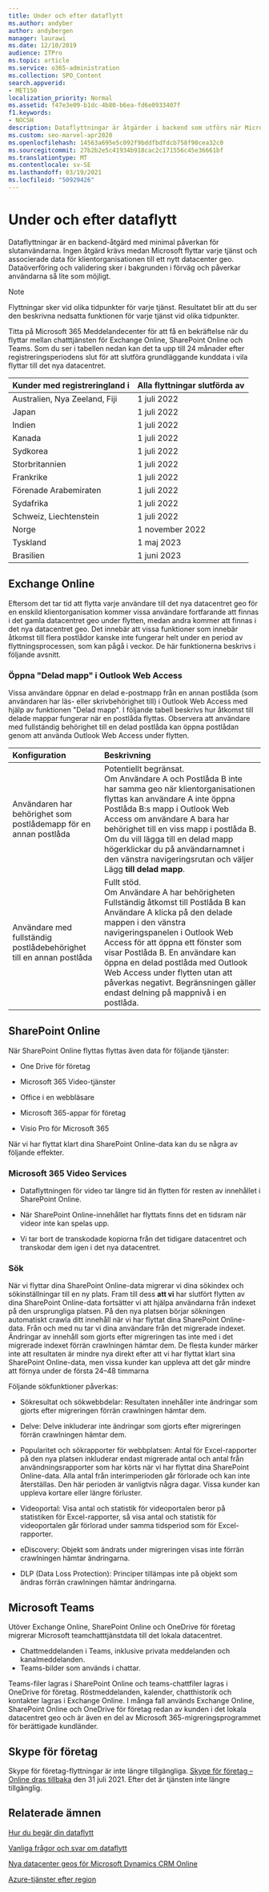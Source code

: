 ```yaml
---
title: Under och efter dataflytt
ms.author: andyber
author: andybergen
manager: laurawi
ms.date: 12/10/2019
audience: ITPro
ms.topic: article
ms.service: o365-administration
ms.collection: SPO_Content
search.appverid:
- MET150
localization_priority: Normal
ms.assetid: f47e3e09-b1dc-4b80-b6ea-fd6e0933407f
f1.keywords:
- NOCSH
description: Dataflyttningar är åtgärder i backend som utförs när Microsoft flyttar tjänster och associerade data för klientorganisationen till ett nytt datacenter geo.
ms.custom: seo-marvel-apr2020
ms.openlocfilehash: 14563a695e5c092f9bddfbdfdcb758f90cea32c0
ms.sourcegitcommit: 27b2b2e5c41934b918cac2c171556c45e36661bf
ms.translationtype: MT
ms.contentlocale: sv-SE
ms.lasthandoff: 03/19/2021
ms.locfileid: "50929426"
---
```

# <a name="during-and-after-your-data-move"></a>Under och efter dataflytt

Dataflyttningar är en backend-åtgärd med minimal påverkan för slutanvändarna. Ingen åtgärd krävs medan Microsoft flyttar varje tjänst och associerade data för klientorganisationen till ett nytt datacenter geo. Dataöverföring och validering sker i bakgrunden i förväg och påverkar användarna så lite som möjligt.
  
> [!NOTE]
> Flyttningar sker vid olika tidpunkter för varje tjänst. Resultatet blir att du ser den beskrivna nedsatta funktionen för varje tjänst vid olika tidpunkter. 
  
Titta på Microsoft 365 Meddelandecenter för att få en bekräftelse när du flyttar mellan chatttjänsten för Exchange Online, SharePoint Online och Teams. Som du ser i tabellen nedan kan det ta upp till 24 månader efter registreringsperiodens slut för att slutföra grundläggande kunddata i vila flyttar till det nya datacentret.   

|**Kunder med registreringland i**|**Alla flyttningar slutförda av**|
|:-----|:-----|
|Australien, Nya Zeeland, Fiji  <br/> |1 juli 2022  <br/> |
|Japan   <br/> |1 juli 2022  <br/> |
|Indien  <br/> |1 juli 2022  <br/> |
|Kanada  <br/> |1 juli 2022  <br/> |
|Sydkorea  <br/> |1 juli 2022  <br/> |
|Storbritannien  <br/> |1 juli 2022  <br/> |
|Frankrike  <br/> |1 juli 2022  <br/> |
|Förenade Arabemiraten  <br/> |1 juli 2022  <br/> |
|Sydafrika  <br/> |1 juli 2022  <br/> |
|Schweiz, Liechtenstein  <br/> |1 juli 2022  <br/> |
|Norge  <br/> |1 november 2022  <br/> |
|Tyskland  <br/> |1 maj 2023  <br/> |
|Brasilien  <br/> |1 juni 2023  <br/> |

## <a name="exchange-online"></a>Exchange Online

Eftersom det tar tid att flytta varje användare till det nya datacentret geo för en enskild klientorganisation kommer vissa användare fortfarande att finnas i det gamla datacentret geo under flytten, medan andra kommer att finnas i det nya datacentret geo. Det innebär att vissa funktioner som innebär åtkomst till flera postlådor kanske inte fungerar helt under en period av flyttningsprocessen, som kan pågå i veckor. De här funktionerna beskrivs i följande avsnitt.
  
### <a name="open-shared-folder-in-outlook-web-access"></a>Öppna "Delad mapp" i Outlook Web Access

Vissa användare öppnar en delad e-postmapp från en annan postlåda (som användaren har läs- eller skrivbehörighet till) i Outlook Web Access med hjälp av funktionen "Delad mapp". I följande tabell beskrivs hur åtkomst till delade mappar fungerar när en postlåda flyttas. Observera att användare med fullständig behörighet till en delad postlåda kan öppna postlådan genom att använda Outlook Web Access under flytten. 
  
|**Konfiguration**|**Beskrivning**|
|:-----|:-----|
|Användaren har behörighet som postlådemapp för en annan postlåda  <br/> |Potentiellt begränsat.  <br/> Om Användare A och Postlåda B inte har samma geo när klientorganisationen flyttas kan användare A inte öppna Postlåda B:s mapp i Outlook Web Access om användare A bara har behörighet till en viss mapp i postlåda B.  <br/> Om du vill lägga till en delad mapp högerklickar du på användarnamnet i den vänstra navigeringsrutan och väljer Lägg **till delad mapp**.  <br/> |
|Användare med fullständig postlådebehörighet till en annan postlåda  <br/> |Fullt stöd.  <br/> Om Användare A har behörigheten Fullständig åtkomst till Postlåda B kan Användare A klicka på den delade mappen i den vänstra navigeringspanelen i Outlook Web Access för att öppna ett fönster som visar Postlåda B.  En användare kan öppna en delad postlåda med Outlook Web Access under flytten utan att påverkas negativt. Begränsningen gäller endast delning på mappnivå i en postlåda.           |
  
## <a name="sharepoint-online"></a>SharePoint Online

När SharePoint Online flyttas flyttas även data för följande tjänster:
  
- One Drive för företag
    
- Microsoft 365 Video-tjänster
    
- Office i en webbläsare
    
- Microsoft 365-appar för företag
    
- Visio Pro för Microsoft 365
    
När vi har flyttat klart dina SharePoint Online-data kan du se några av följande effekter.
  
### <a name="microsoft-365-video-services"></a>Microsoft 365 Video Services

- Dataflyttningen för video tar längre tid än flytten för resten av innehållet i SharePoint Online.
    
- När SharePoint Online-innehållet har flyttats finns det en tidsram när videor inte kan spelas upp.
    
- Vi tar bort de transkodade kopiorna från det tidigare datacentret och transkodar dem igen i det nya datacentret.
    
### <a name="search"></a>Sök

När vi flyttar dina SharePoint Online-data migrerar vi dina sökindex och sökinställningar till en ny plats. Fram till dess **att vi** har slutfört flytten av dina SharePoint Online-data fortsätter vi att hjälpa användarna från indexet på den ursprungliga platsen. På den nya platsen börjar sökningen automatiskt crawla ditt innehåll när vi har flyttat dina SharePoint Online-data. Från och med nu tar vi dina användare från det migrerade indexet. Ändringar av innehåll som gjorts efter migreringen tas inte med i det migrerade indexet förrän crawlningen hämtar dem. De flesta kunder märker inte att resultaten är mindre nya direkt efter att vi har flyttat klart sina SharePoint Online-data, men vissa kunder kan uppleva att det går mindre att förnya under de första 24–48 timmarna 
  
Följande sökfunktioner påverkas:
  
- Sökresultat och sökwebbdelar: Resultaten innehåller inte ändringar som gjorts efter migreringen förrän crawlningen hämtar dem. 
    
- Delve: Delve inkluderar inte ändringar som gjorts efter migreringen förrän crawlningen hämtar dem.
    
- Popularitet och sökrapporter för webbplatsen: Antal för Excel-rapporter på den nya platsen inkluderar endast migrerade antal och antal från användningsrapporter som har körts när vi har flyttat dina SharePoint Online-data. Alla antal från interimperioden går förlorade och kan inte återställas. Den här perioden är vanligtvis några dagar. Vissa kunder kan uppleva kortare eller längre förluster.
    
- Videoportal: Visa antal och statistik för videoportalen beror på statistiken för Excel-rapporter, så visa antal och statistik för videoportalen går förlorad under samma tidsperiod som för Excel-rapporter.
    
- eDiscovery: Objekt som ändrats under migreringen visas inte förrän crawlningen hämtar ändringarna.
    
- DLP (Data Loss Protection): Principer tillämpas inte på objekt som ändras förrän crawlningen hämtar ändringarna.

## <a name="microsoft-teams"></a>Microsoft Teams

Utöver Exchange Online, SharePoint Online och OneDrive för företag migrerar Microsoft teamchatttjänstdata till det lokala datacentret.

- Chattmeddelanden i Teams, inklusive privata meddelanden och kanalmeddelanden.
- Teams-bilder som används i chattar.

Teams-filer lagras i SharePoint Online och teams-chattfiler lagras i OneDrive för företag. Röstmeddelanden, kalender, chatthistorik och kontakter lagras i Exchange Online. I många fall används Exchange Online, SharePoint Online och OneDrive för företag redan av kunden i det lokala datacentret geo och är även en del av Microsoft 365-migreringsprogrammet för berättigade kundländer.

## <a name="skype-for-business"></a>Skype för företag

Skype för företag-flyttningar är inte längre tillgängliga.  [Skype för företag – Online dras tillbaka](/lifecycle/announcements/skype-for-business-online-retirement) den 31 juli 2021. Efter det är tjänsten inte längre tillgänglig. 
  
## <a name="related-topics"></a>Relaterade ämnen 
 
[Hur du begär din dataflytt](request-your-data-move.md)
    
[Vanliga frågor och svar om dataflytt](data-move-faq.md)
  
[Nya datacenter geos för Microsoft Dynamics CRM Online](/power-platform/admin/new-datacenter-regions)
  
[Azure-tjänster efter region](https://azure.microsoft.com/regions/)